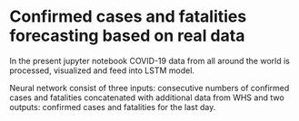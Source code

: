# Confirmed cases and fatalities forecasting based on real data

In the present jupyter notebook COVID-19 data from all around the world is processed, visualized and feed into LSTM model.

Neural network consist of three inputs: consecutive numbers of confirmed cases and fatalities concatenated with additional data from WHS
and two outputs: confirmed cases and fatalities for the last day.
